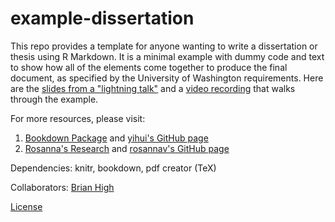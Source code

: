 # example-dissertation

This repo provides a template for anyone wanting to write a dissertation or thesis using R Markdown. It is a minimal example with dummy code and text to show how all of the elements come together to produce the final document, as specified by the University of Washington requirements. Here are the [slides from a "lightning talk"](LightningTalk.md) and a [video recording](https://youtu.be/AP_nU9jd0mk) that walks through the example.

For more resources, please visit:
1. [Bookdown Package](https://bookdown.org/yihui/bookdown/) and [yihui's GitHub page](https://github.com/yihui)
2. [Rosanna's Research](https://rosannavanhespenresearch.wordpress.com/2016/02/03/writing-your-thesis-with-r-markdown-1-getting-started/) and [rosannav's GitHub page](https://github.com/rosannav)

Dependencies: knitr, bookdown, pdf creator (TeX)

Collaborators: [Brian High](https://github.com/brianhigh)

[License](https://github.com/eddiekasner/example-dissertation/blob/master/LICENSE)
